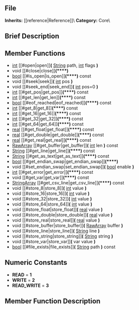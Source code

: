 ##  File  
**Inherits:** [[reference|Reference]]\\
**Category:** Core\\
##  Brief Description  

##  Member Functions 
  * [int](class_int) [[#open|open]]**(** [String](class_string) path, [int](class_int) flags **)**
  * void [[#close|close]]**(****)**
  * [bool](class_bool) [[#is_open|is_open]]**(****)** const
  * void [[#seek|seek]]**(** [int](class_int) pos **)**
  * void [[#seek_end|seek_end]]**(** [int](class_int) pos=0 **)**
  * [int](class_int) [[#get_pos|get_pos]]**(****)** const
  * [int](class_int) [[#get_len|get_len]]**(****)** const
  * [bool](class_bool) [[#eof_reached|eof_reached]]**(****)** const
  * [int](class_int) [[#get_8|get_8]]**(****)** const
  * [int](class_int) [[#get_16|get_16]]**(****)** const
  * [int](class_int) [[#get_32|get_32]]**(****)** const
  * [int](class_int) [[#get_64|get_64]]**(****)** const
  * [real](class_real) [[#get_float|get_float]]**(****)** const
  * [real](class_real) [[#get_double|get_double]]**(****)** const
  * [real](class_real) [[#get_real|get_real]]**(****)** const
  * [RawArray](class_rawarray) [[#get_buffer|get_buffer]]**(** [int](class_int) len **)** const
  * [String](class_string) [[#get_line|get_line]]**(****)** const
  * [String](class_string) [[#get_as_text|get_as_text]]**(****)** const
  * [bool](class_bool) [[#get_endian_swap|get_endian_swap]]**(****)**
  * void [[#set_endian_swap|set_endian_swap]]**(** [bool](class_bool) enable **)**
  * [int](class_int) [[#get_error|get_error]]**(****)** const
  * void [[#get_var|get_var]]**(****)** const
  * [StringArray](class_stringarray) [[#get_csv_line|get_csv_line]]**(****)** const
  * void [[#store_8|store_8]]**(** [int](class_int) value **)**
  * void [[#store_16|store_16]]**(** [int](class_int) value **)**
  * void [[#store_32|store_32]]**(** [int](class_int) value **)**
  * void [[#store_64|store_64]]**(** [int](class_int) value **)**
  * void [[#store_float|store_float]]**(** [real](class_real) value **)**
  * void [[#store_double|store_double]]**(** [real](class_real) value **)**
  * void [[#store_real|store_real]]**(** [real](class_real) value **)**
  * void [[#store_buffer|store_buffer]]**(** [RawArray](class_rawarray) buffer **)**
  * void [[#store_line|store_line]]**(** [String](class_string) line **)**
  * void [[#store_string|store_string]]**(** [String](class_string) string **)**
  * void [[#store_var|store_var]]**(** var value **)**
  * [bool](class_bool) [[#file_exists|file_exists]]**(** [String](class_string) path **)** const
##  Numeric Constants  
  * **READ** = **1**
  * **WRITE** = **2**
  * **READ_WRITE** = **3**
##  Member Function Description  
